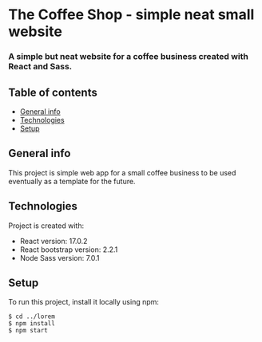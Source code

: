 # The Coffee Shop - simple neat small website

### A simple but neat website for a coffee business created with React and Sass.

## Table of contents
* [General info](#general-info)
* [Technologies](#technologies)
* [Setup](#setup)

## General info
This project is simple web app for a small coffee business to be used eventually as a template for the future.
	
## Technologies
Project is created with:
* React version: 17.0.2
* React bootstrap version: 2.2.1
* Node Sass version: 7.0.1
	
## Setup
To run this project, install it locally using npm:

```
$ cd ../lorem
$ npm install
$ npm start